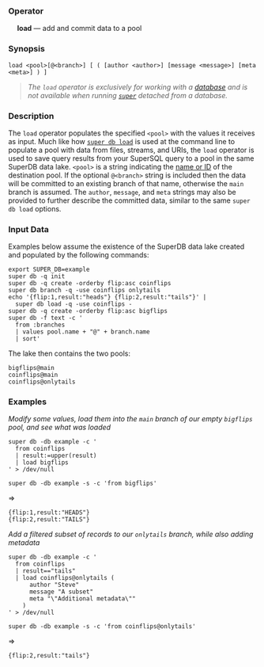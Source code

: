 ### Operator

&emsp; **load** &mdash; add and commit data to a pool

### Synopsis

```
load <pool>[@<branch>] [ ( [author <author>] [message <message>] [meta <meta>] ) ]
```

> _The `load` operator is exclusively for working with a
>[database](../../command/db.md) and is not available when running
>[`super`](../../command/super.md) detached from a database._

### Description

The `load` operator populates the specified `<pool>` with the values it
receives as input. Much like how [`super db load`](../../commands/db-load.md)
is used at the command line to populate a pool with data from files, streams,
and URIs, the `load` operator is used to save query results from your SuperSQL
query to a pool in the same SuperDB data lake. `<pool>` is a string indicating the
[name or ID](../../database/intro.md#data-pools) of the destination pool.
If the optional `@<branch>` string is included then the data will be committed
to an existing branch of that name, otherwise the `main` branch is assumed.
The `author`, `message`, and `meta` strings may also be provided to further
describe the committed data, similar to the same `super db load` options.

### Input Data

Examples below assume the existence of the SuperDB data lake created and populated
by the following commands:

```mdtest-command
export SUPER_DB=example
super db -q init
super db -q create -orderby flip:asc coinflips
super db branch -q -use coinflips onlytails
echo '{flip:1,result:"heads"} {flip:2,result:"tails"}' |
  super db load -q -use coinflips -
super db -q create -orderby flip:asc bigflips
super db -f text -c '
  from :branches
  | values pool.name + "@" + branch.name
  | sort'
```

The lake then contains the two pools:

```mdtest-output
bigflips@main
coinflips@main
coinflips@onlytails
```

### Examples

_Modify some values, load them into the `main` branch of our empty `bigflips` pool, and see what was loaded_
```mdtest-command
super db -db example -c '
  from coinflips
  | result:=upper(result)
  | load bigflips
' > /dev/null

super db -db example -s -c 'from bigflips'
```
=>
```mdtest-output
{flip:1,result:"HEADS"}
{flip:2,result:"TAILS"}
```

_Add a filtered subset of records to our `onlytails` branch, while also adding metadata_
```mdtest-command
super db -db example -c '
  from coinflips
  | result=="tails"
  | load coinflips@onlytails (
      author "Steve"
      message "A subset"
      meta "\"Additional metadata\""
    )
' > /dev/null

super db -db example -s -c 'from coinflips@onlytails'
```
=>
```mdtest-output
{flip:2,result:"tails"}
```
